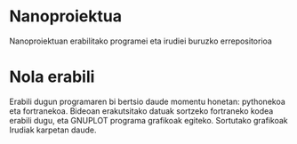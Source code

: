 # Nanoproiektua
Nanoproiektuan erabilitako programei eta irudiei buruzko errepositorioa

# Nola erabili
Erabili dugun programaren bi bertsio daude momentu honetan: pythonekoa eta fortranekoa. Bideoan erakutsitako datuak sortzeko fortraneko kodea erabili dugu, eta GNUPLOT programa grafikoak egiteko. Sortutako grafikoak Irudiak karpetan daude.
